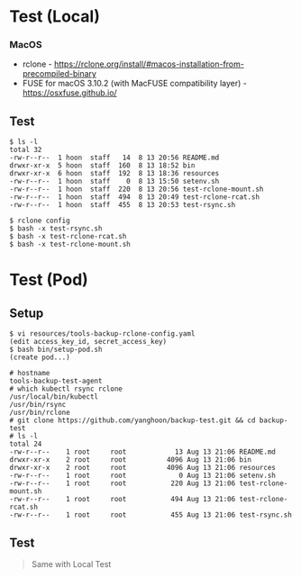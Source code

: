 # Test (Local)
### MacOS
* rclone - https://rclone.org/install/#macos-installation-from-precompiled-binary
* FUSE for macOS 3.10.2 (with MacFUSE compatibility layer) - https://osxfuse.github.io/

## Test
```console
$ ls -l
total 32
-rw-r--r--  1 hoon  staff   14  8 13 20:56 README.md
drwxr-xr-x  5 hoon  staff  160  8 13 18:52 bin
drwxr-xr-x  6 hoon  staff  192  8 13 18:36 resources
-rw-r--r--  1 hoon  staff    0  8 13 15:50 setenv.sh
-rw-r--r--  1 hoon  staff  220  8 13 20:56 test-rclone-mount.sh
-rw-r--r--  1 hoon  staff  494  8 13 20:49 test-rclone-rcat.sh
-rw-r--r--  1 hoon  staff  455  8 13 20:53 test-rsync.sh

$ rclone config
$ bash -x test-rsync.sh
$ bash -x test-rclone-rcat.sh
$ bash -x test-rclone-mount.sh
```

# Test (Pod)
## Setup
```console
$ vi resources/tools-backup-rclone-config.yaml
(edit access_key_id, secret_access_key)
$ bash bin/setup-pod.sh
(create pod...)

# hostname
tools-backup-test-agent
# which kubectl rsync rclone
/usr/local/bin/kubectl
/usr/bin/rsync
/usr/bin/rclone
# git clone https://github.com/yanghoon/backup-test.git && cd backup-test
# ls -l
total 24
-rw-r--r--    1 root     root            13 Aug 13 21:06 README.md
drwxr-xr-x    2 root     root          4096 Aug 13 21:06 bin
drwxr-xr-x    2 root     root          4096 Aug 13 21:06 resources
-rw-r--r--    1 root     root             0 Aug 13 21:06 setenv.sh
-rw-r--r--    1 root     root           220 Aug 13 21:06 test-rclone-mount.sh
-rw-r--r--    1 root     root           494 Aug 13 21:06 test-rclone-rcat.sh
-rw-r--r--    1 root     root           455 Aug 13 21:06 test-rsync.sh
```

## Test
> Same with Local Test
